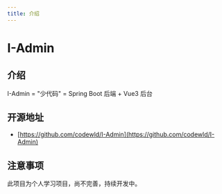 ```yaml
---
title: 介绍
---
```


# I-Admin


## 介绍

I-Admin = "少代码" = Spring Boot 后端 + Vue3 后台



## 开源地址

* [https://github.com/codewld/I-Admin](https://github.com/codewld/I-Admin)



## 注意事项

此项目为个人学习项目，尚不完善，持续开发中。

